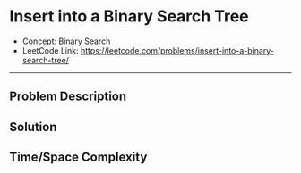 # Insert into a Binary Search Tree

- Concept: Binary Search
- LeetCode Link: https://leetcode.com/problems/insert-into-a-binary-search-tree/

---

## Problem Description

## Solution

## Time/Space Complexity

